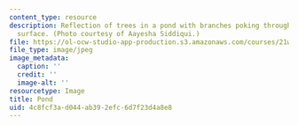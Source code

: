 ```yaml
---
content_type: resource
description: Reflection of trees in a pond with branches poking through the water's
  surface. (Photo courtesy of Aayesha Siddiqui.)
file: https://ol-ocw-studio-app-production.s3.amazonaws.com/courses/21w-775-writing-about-nature-and-environmental-issues-fall-2006/4c8fcf3ad044ab392efc6d7f23d4a8e8_chp_pond.jpg
file_type: image/jpeg
image_metadata:
  caption: ''
  credit: ''
  image-alt: ''
resourcetype: Image
title: Pond
uid: 4c8fcf3a-d044-ab39-2efc-6d7f23d4a8e8
---
```

